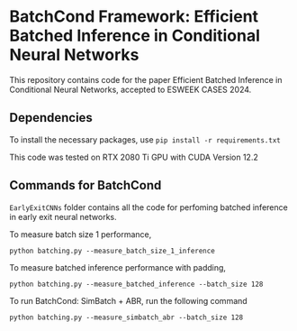 # BatchCond Framework: Efficient Batched Inference in Conditional Neural Networks
This repository contains code for the paper Efficient Batched Inference in Conditional Neural Networks, accepted to ESWEEK CASES 2024.

## Dependencies
To install the necessary packages, use `pip install -r requirements.txt `

This code was tested on RTX 2080 Ti GPU with CUDA Version 12.2

## Commands for BatchCond
`EarlyExitCNNs` folder contains all the code for perfoming batched inference in early exit neural networks. 

To measure batch size 1 performance,
```
python batching.py --measure_batch_size_1_inference
```
To measure batched inference performance with padding,
```
python batching.py --measure_batched_inference --batch_size 128
```
To run BatchCond: SimBatch + ABR, run the following command
```
python batching.py --measure_simbatch_abr --batch_size 128
```
